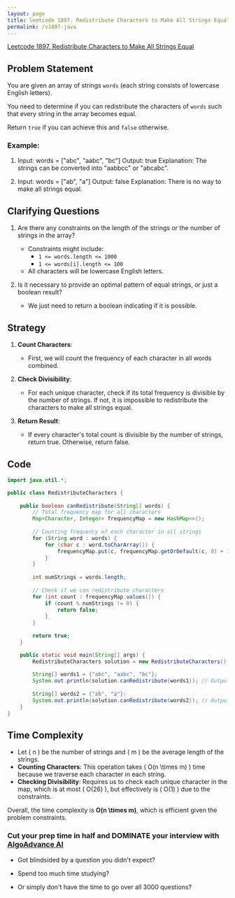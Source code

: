 ```yaml
---
layout: page
title: leetcode 1897. Redistribute Characters to Make All Strings Equal
permalink: /s1897-java
---
```

[Leetcode 1897. Redistribute Characters to Make All Strings Equal](https://algoadvance.github.io/algoadvance/l1897)
## Problem Statement

You are given an array of strings `words` (each string consists of lowercase English letters).

You need to determine if you can redistribute the characters of `words` such that every string in the array becomes equal.

Return `true` if you can achieve this and `false` otherwise.

### Example:
1. Input: words = ["abc", "aabc", "bc"]
   Output: true
   Explanation: The strings can be converted into "aabbcc" or "abcabc".

2. Input: words = ["ab", "a"]
   Output: false
   Explanation: There is no way to make all strings equal.

## Clarifying Questions

1. Are there any constraints on the length of the strings or the number of strings in the array?
   - Constraints might include:
     - `1 <= words.length <= 1000`
     - `1 <= words[i].length <= 100`
   - All characters will be lowercase English letters.

2. Is it necessary to provide an optimal pattern of equal strings, or just a boolean result?
   - We just need to return a boolean indicating if it is possible.

## Strategy

1. **Count Characters**:
   - First, we will count the frequency of each character in all words combined.
   
2. **Check Divisibility**:
   - For each unique character, check if its total frequency is divisible by the number of strings. If not, it is impossible to redistribute the characters to make all strings equal.

3. **Return Result**:
   - If every character's total count is divisible by the number of strings, return true. Otherwise, return false.

## Code

```java
import java.util.*;

public class RedistributeCharacters {
    
    public boolean canRedistribute(String[] words) {
        // Total frequency map for all characters
        Map<Character, Integer> frequencyMap = new HashMap<>();
        
        // Counting frequency of each character in all strings
        for (String word : words) {
            for (char c : word.toCharArray()) {
                frequencyMap.put(c, frequencyMap.getOrDefault(c, 0) + 1);
            }
        }
        
        int numStrings = words.length;
        
        // Check if we can redistribute characters
        for (int count : frequencyMap.values()) {
            if (count % numStrings != 0) {
                return false;
            }
        }
        
        return true;
    }

    public static void main(String[] args) {
        RedistributeCharacters solution = new RedistributeCharacters();
        
        String[] words1 = {"abc", "aabc", "bc"};
        System.out.println(solution.canRedistribute(words1)); // Output: true
        
        String[] words2 = {"ab", "a"};
        System.out.println(solution.canRedistribute(words2)); // Output: false
    }
}
```

## Time Complexity

- Let \( n \) be the number of strings and \( m \) be the average length of the strings.
- **Counting Characters**: This operation takes \( O(n \times m) \) time because we traverse each character in each string.
- **Checking Divisibility**: Requires us to check each unique character in the map, which is at most \( O(26) \), but effectively is \( O(1) \) due to the constraints.

Overall, the time complexity is **O(n \times m)**, which is efficient given the problem constraints.


### Cut your prep time in half and DOMINATE your interview with [AlgoAdvance AI](https://algoAdvance.com)

- Got blindsided by a question you didn't expect?

- Spend too much time studying?

- Or simply don't have the time to go over all 3000 questions?

